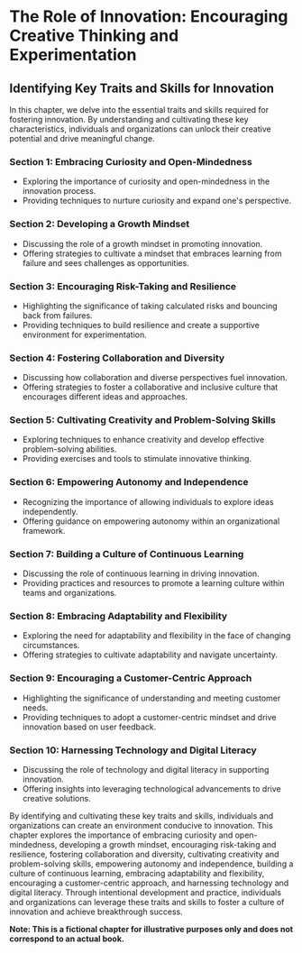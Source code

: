 The Role of Innovation: Encouraging Creative Thinking and Experimentation
=========================================================================

Identifying Key Traits and Skills for Innovation
-----------------------------------------------------------

In this chapter, we delve into the essential traits and skills required for fostering innovation. By understanding and cultivating these key characteristics, individuals and organizations can unlock their creative potential and drive meaningful change.

### Section 1: Embracing Curiosity and Open-Mindedness

* Exploring the importance of curiosity and open-mindedness in the innovation process.
* Providing techniques to nurture curiosity and expand one's perspective.

### Section 2: Developing a Growth Mindset

* Discussing the role of a growth mindset in promoting innovation.
* Offering strategies to cultivate a mindset that embraces learning from failure and sees challenges as opportunities.

### Section 3: Encouraging Risk-Taking and Resilience

* Highlighting the significance of taking calculated risks and bouncing back from failures.
* Providing techniques to build resilience and create a supportive environment for experimentation.

### Section 4: Fostering Collaboration and Diversity

* Discussing how collaboration and diverse perspectives fuel innovation.
* Offering strategies to foster a collaborative and inclusive culture that encourages different ideas and approaches.

### Section 5: Cultivating Creativity and Problem-Solving Skills

* Exploring techniques to enhance creativity and develop effective problem-solving abilities.
* Providing exercises and tools to stimulate innovative thinking.

### Section 6: Empowering Autonomy and Independence

* Recognizing the importance of allowing individuals to explore ideas independently.
* Offering guidance on empowering autonomy within an organizational framework.

### Section 7: Building a Culture of Continuous Learning

* Discussing the role of continuous learning in driving innovation.
* Providing practices and resources to promote a learning culture within teams and organizations.

### Section 8: Embracing Adaptability and Flexibility

* Exploring the need for adaptability and flexibility in the face of changing circumstances.
* Offering strategies to cultivate adaptability and navigate uncertainty.

### Section 9: Encouraging a Customer-Centric Approach

* Highlighting the significance of understanding and meeting customer needs.
* Providing techniques to adopt a customer-centric mindset and drive innovation based on user feedback.

### Section 10: Harnessing Technology and Digital Literacy

* Discussing the role of technology and digital literacy in supporting innovation.
* Offering insights into leveraging technological advancements to drive creative solutions.

By identifying and cultivating these key traits and skills, individuals and organizations can create an environment conducive to innovation. This chapter explores the importance of embracing curiosity and open-mindedness, developing a growth mindset, encouraging risk-taking and resilience, fostering collaboration and diversity, cultivating creativity and problem-solving skills, empowering autonomy and independence, building a culture of continuous learning, embracing adaptability and flexibility, encouraging a customer-centric approach, and harnessing technology and digital literacy. Through intentional development and practice, individuals and organizations can leverage these traits and skills to foster a culture of innovation and achieve breakthrough success.

**Note: This is a fictional chapter for illustrative purposes only and does not correspond to an actual book.**
